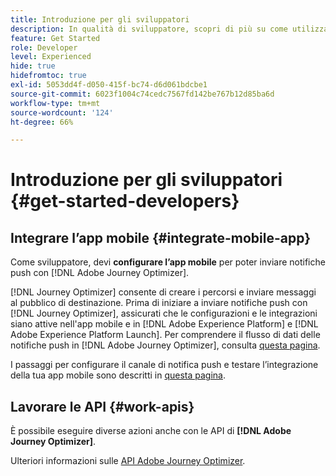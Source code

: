 ```yaml
---
title: Introduzione per gli sviluppatori
description: In qualità di sviluppatore, scopri di più su come utilizzare Journey Optimizer
feature: Get Started
role: Developer
level: Experienced
hide: true
hidefromtoc: true
exl-id: 5053dd4f-d050-415f-bc74-d6d061bdcbe1
source-git-commit: 6023f1004c74cedc7567fd142be767b12d85ba6d
workflow-type: tm+mt
source-wordcount: '124'
ht-degree: 66%

---
```


# Introduzione per gli sviluppatori {#get-started-developers}

## Integrare l’app mobile {#integrate-mobile-app}

Come sviluppatore, devi **configurare l’app mobile** per poter inviare notifiche push con [!DNL Adobe Journey Optimizer].

[!DNL Journey Optimizer] consente di creare i percorsi e inviare messaggi al pubblico di destinazione. Prima di iniziare a inviare notifiche push con [!DNL Journey Optimizer], assicurati che le configurazioni e le integrazioni siano attive nell&#39;app mobile e in [!DNL Adobe Experience Platform] e [!DNL Adobe Experience Platform Launch]. Per comprendere il flusso di dati delle notifiche push in [!DNL Adobe Journey Optimizer], consulta [questa pagina](../../push/push-gs.md).

I passaggi per configurare il canale di notifica push e testare l’integrazione della tua app mobile sono descritti in [questa pagina](../../push/push-configuration.md).

## Lavorare le API {#work-apis}

È possibile eseguire diverse azioni anche con le API di **[!DNL Adobe Journey Optimizer]**.

Ulteriori informazioni sulle [API Adobe Journey Optimizer](../../configuration/ajo-apis.md).